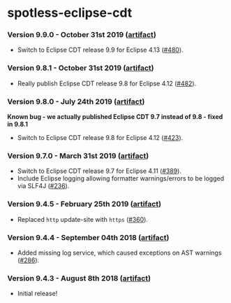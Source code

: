 # spotless-eclipse-cdt

### Version 9.9.0 - October 31st 2019 ([artifact]([jcenter](https://bintray.com/diffplug/opensource/spotless-eclipse-cdt)))

* Switch to Eclipse CDT release 9.9 for Eclipse 4.13 ([#480](https://github.com/diffplug/spotless/issues/480)).

### Version 9.8.1 - October 31st 2019 ([artifact]([jcenter](https://bintray.com/diffplug/opensource/spotless-eclipse-cdt)))

* Really publish Eclipse CDT release 9.8 for Eclipse 4.12 ([#482](https://github.com/diffplug/spotless/pull/482)).

### Version 9.8.0 - July 24th 2019 ([artifact]([jcenter](https://bintray.com/diffplug/opensource/spotless-eclipse-cdt)))

**Known bug - we actually published Eclipse CDT 9.7 instead of 9.8 - fixed in 9.8.1**

* Switch to Eclipse CDT release 9.8 for Eclipse 4.12 ([#423](https://github.com/diffplug/spotless/pull/423)).

### Version 9.7.0 - March 31st 2019 ([artifact]([jcenter](https://bintray.com/diffplug/opensource/spotless-eclipse-cdt)))

* Switch to Eclipse CDT release 9.7 for Eclipse 4.11 ([#389](https://github.com/diffplug/spotless/pull/389)).
* Include Eclipse logging allowing formatter warnings/errors to be logged via SLF4J ([#236](https://github.com/diffplug/spotless/issues/236)).

### Version 9.4.5 - February 25th 2019 ([artifact]([jcenter](https://bintray.com/diffplug/opensource/spotless-eclipse-cdt)))

* Replaced `http` update-site with `https` ([#360](https://github.com/diffplug/spotless/issues/360)).

### Version 9.4.4 - September 04th 2018 ([artifact]([jcenter](https://bintray.com/diffplug/opensource/spotless-eclipse-cdt)))

* Added missing log service, which caused exceptions on AST warnings ([#286](https://github.com/diffplug/spotless/pull/286)).

### Version 9.4.3 - August 8th 2018 ([artifact]([jcenter](https://bintray.com/diffplug/opensource/spotless-eclipse-cdt)))

* Initial release!
